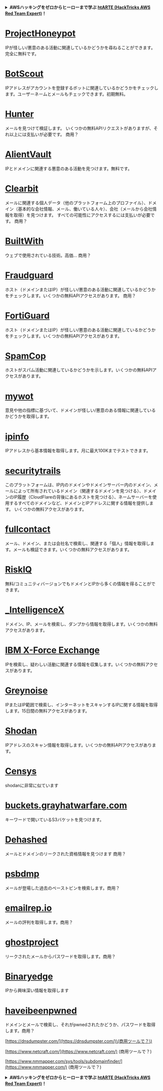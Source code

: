 <details>

<summary><strong>AWSハッキングをゼロからヒーローまで学ぶ</strong> <a href="https://training.hacktricks.xyz/courses/arte"><strong>htARTE (HackTricks AWS Red Team Expert)</strong></a><strong>！</strong></summary>

HackTricksをサポートする他の方法:

* **HackTricksにあなたの会社を広告したい**、または**HackTricksをPDFでダウンロードしたい**場合は、[**サブスクリプションプラン**](https://github.com/sponsors/carlospolop)をチェックしてください。
* [**公式PEASS & HackTricksグッズ**](https://peass.creator-spring.com)を入手する
* [**The PEASS Family**](https://opensea.io/collection/the-peass-family)を発見する、私たちの独占的な[**NFTs**](https://opensea.io/collection/the-peass-family)のコレクション
* 💬 [**Discordグループ**](https://discord.gg/hRep4RUj7f)に**参加する**か、[**telegramグループ**](https://t.me/peass)に参加するか、**Twitter** 🐦 [**@carlospolopm**](https://twitter.com/carlospolopm)を**フォローする**。
* **HackTricks**のPRを提出して、あなたのハッキングのコツを共有する [**HackTricks**](https://github.com/carlospolop/hacktricks) と [**HackTricks Cloud**](https://github.com/carlospolop/hacktricks-cloud) githubリポジトリ。

</details>


# [ProjectHoneypot](https://www.projecthoneypot.org/)

IPが怪しい/悪意のある活動に関連しているかどうかを尋ねることができます。完全に無料です。

# [**BotScout**](http://botscout.com/api.htm)

IPアドレスがアカウントを登録するボットに関連しているかどうかをチェックします。ユーザーネームとメールもチェックできます。初期無料。

# [Hunter](https://hunter.io/)

メールを見つけて検証します。
いくつかの無料APIリクエストがありますが、それ以上には支払いが必要です。
商用？

# [AlientVault](https://otx.alienvault.com/api)

IPとドメインに関連する悪意のある活動を見つけます。無料です。

# [Clearbit](https://dashboard.clearbit.com/)

メールに関連する個人データ（他のプラットフォーム上のプロファイル）、ドメイン（基本的な会社情報、メール、働いている人々）、会社（メールから会社情報を取得）を見つけます。
すべての可能性にアクセスするには支払いが必要です。
商用？

# [BuiltWith](https://builtwith.com/)

ウェブで使用されている技術。高価...
商用？

# [Fraudguard](https://fraudguard.io/)

ホスト（ドメインまたはIP）が怪しい/悪意のある活動に関連しているかどうかをチェックします。いくつかの無料APIアクセスがあります。
商用？

# [FortiGuard](https://fortiguard.com/)

ホスト（ドメインまたはIP）が怪しい/悪意のある活動に関連しているかどうかをチェックします。いくつかの無料APIアクセスがあります。

# [SpamCop](https://www.spamcop.net/)

ホストがスパム活動に関連しているかどうかを示します。いくつかの無料APIアクセスがあります。

# [mywot](https://www.mywot.com/)

意見や他の指標に基づいて、ドメインが怪しい/悪意のある情報に関連しているかどうかを取得します。

# [ipinfo](https://ipinfo.io/)

IPアドレスから基本情報を取得します。月に最大100Kまでテストできます。

# [securitytrails](https://securitytrails.com/app/account)

このプラットフォームは、IP内のドメインやドメインサーバー内のドメイン、メールによって所有されているドメイン（関連するドメインを見つける）、ドメインのIP履歴（CloudFlareの背後にあるホストを見つける）、ネームサーバーを使用するすべてのドメインなど、ドメインとIPアドレスに関する情報を提供します。
いくつかの無料アクセスがあります。

# [fullcontact](https://www.fullcontact.com/)

メール、ドメイン、または会社名で検索し、関連する「個人」情報を取得します。メールも検証できます。いくつかの無料アクセスがあります。

# [RiskIQ](https://www.spiderfoot.net/documentation/)

無料/コミュニティバージョンでもドメインとIPから多くの情報を得ることができます。

# [\_IntelligenceX](https://intelx.io/)

ドメイン、IP、メールを検索し、ダンプから情報を取得します。いくつかの無料アクセスがあります。

# [IBM X-Force Exchange](https://exchange.xforce.ibmcloud.com/)

IPを検索し、疑わしい活動に関連する情報を収集します。いくつかの無料アクセスがあります。

# [Greynoise](https://viz.greynoise.io/)

IPまたはIP範囲で検索し、インターネットをスキャンするIPに関する情報を取得します。15日間の無料アクセスがあります。

# [Shodan](https://www.shodan.io/)

IPアドレスのスキャン情報を取得します。いくつかの無料APIアクセスがあります。

# [Censys](https://censys.io/)

shodanに非常に似ています

# [buckets.grayhatwarfare.com](https://buckets.grayhatwarfare.com/)

キーワードで開いているS3バケットを見つけます。

# [Dehashed](https://www.dehashed.com/data)

メールとドメインのリークされた資格情報を見つけます
商用？

# [psbdmp](https://psbdmp.ws/)

メールが登場した過去のペーストビンを検索します。商用？

# [emailrep.io](https://emailrep.io/key)

メールの評判を取得します。商用？

# [ghostproject](https://ghostproject.fr/)

リークされたメールからパスワードを取得します。商用？

# [Binaryedge](https://www.binaryedge.io/)

IPから興味深い情報を取得します

# [haveibeenpwned](https://haveibeenpwned.com/)

ドメインとメールで検索し、それがpwnedされたかどうか、パスワードを取得します。商用？

[https://dnsdumpster.com/](https://dnsdumpster.com/)\(商用ツールで？\)

[https://www.netcraft.com/](https://www.netcraft.com/) \(商用ツールで？\)

[https://www.nmmapper.com/sys/tools/subdomainfinder/](https://www.nmmapper.com/) \(商用ツールで？\)



<details>

<summary><strong>AWSハッキングをゼロからヒーローまで学ぶ</strong> <a href="https://training.hacktricks.xyz/courses/arte"><strong>htARTE (HackTricks AWS Red Team Expert)</strong></a><strong>！</strong></summary>

HackTricksをサポートする他の方法:

* **HackTricksにあなたの会社を広告したい**、または**HackTricksをPDFでダウンロードしたい**場合は、[**サブスクリプションプラン**](https://github.com/sponsors/carlospolop)をチェックしてください。
* [**公式PEASS & HackTricksグッズ**](https://peass.creator-spring.com)を入手する
* [**The PEASS Family**](https://opensea.io/collection/the-peass-family)を発見する、私たちの独占的な[**NFTs**](https://opensea.io/collection/the-peass-family)のコレクション
* 💬 [**Discordグループ**](https://discord.gg/hRep4RUj7f)に**参加する**か、[**telegramグループ**](https://t.me/peass)に参加するか、**Twitter** 🐦 [**@carlospolopm**](https://twitter.com/carlospolopm)を**フォローする**。
* **HackTricks**のPRを提出して、あなたのハッキングのコツを共有する [**HackTricks**](https://github.com/carlospolop/hacktricks) と [**HackTricks Cloud**](https://github.com/carlospolop/hacktricks-cloud) githubリポジトリ。

</details>
